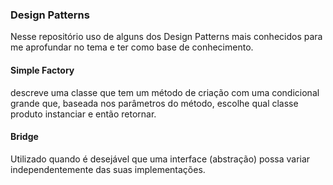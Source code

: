### Design Patterns

Nesse repositório uso de alguns dos Design Patterns mais conhecidos para me aprofundar no tema e ter como base de conhecimento. 

#### Simple Factory

descreve uma classe que tem um método de criação com uma condicional grande que, baseada nos parâmetros do método, escolhe qual classe produto instanciar e então retornar.

#### Bridge

Utilizado quando é desejável que uma interface (abstração) possa variar independentemente das suas implementações. 
